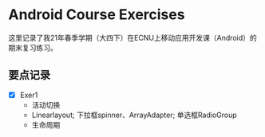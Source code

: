 # Android Course Exercises

这里记录了我21年春季学期（大四下）在ECNU上移动应用开发课（Android）的期末复习练习。

## 要点记录

+ [x] Exer1
  + 活动切换
  + Linearlayout; 下拉框spinner、ArrayAdapter; 单选框RadioGroup
  + 生命周期
